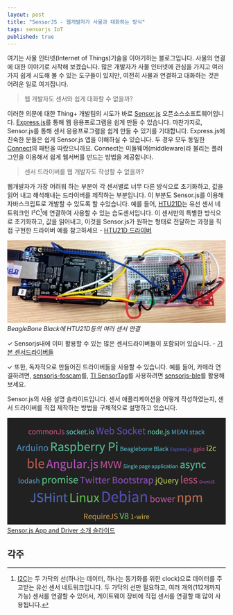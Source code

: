```yaml
---
layout: post
title: "SensorJS - 웹개발자가 사물과 대화하는 방식"
tags: sensorjs IoT
published: true
---
```


여기는 사물 인터넷(Internet of Things)기술을 이야기하는 블로그입니다. 사물의 연결에 대한 이야기로 시작해 보겠습니다.
많은 개발자가 사물 인터넷에 관심을 가지고 여러 가지 쉽게 시도해 볼 수 있는 도구들이 있지만, 여전히 사물과 연결하고 대화하는 것은 어려운 일로 여겨집니다.

> 웹 개발자도 센서와 쉽게 대화할 수 없을까?

이러한 의문에 대한 Thing+ 개발팀의 시도가 바로 [Sensor.js](https://github.com/daliworks/sensorjs) 오픈소스소프트웨어입니다.
[Express.js](http://expressjs.com/)를 통해 웹 응용프로그램을 쉽게 만들 수 있습니다. 마찬가지로, Sensor.js를 통해 센서 응용프로그램을 쉽게 만들 수 있기를 기대합니다. Express.js에 친숙한 분들은 쉽게 Sensor.js 앱을 이해하실 수 있습니다. 두 경우 모두 동일한 [Connect](https://github.com/senchalabs/connect)의 패턴을 따랐으니까요. Connect는 미들웨어(middleware)라 불리는 플러그인을 이용해서 쉽게 웹서버를 만드는 방법을 제공합니다.

> 센서 드라이버를 웹 개발자도 작성할 수 없을까?

웹개발자가 가장 어려워 하는 부분이 각 센서별로 너무 다른 방식으로 초기화하고, 값을 읽어 내고 해석해내는 드라이버를 제작하는 부분입니다. 이 부분도 Sensor.js를 이용해 자바스크립트로  개발할 수 있도록 할 수있습니다. 예를 들어, [HTU21D](http://www.meas-spec.com/product/humidity/HTU21D.aspx)는 유선 센서 네트워크인 I²C[^1]에 연결하여 사용할 수 있는 습도센서입니다. 이 센서만의 특별한 방식으로 초기화하고, 값을 읽어내고, 이것을 Sensor.js가 원하는 형태로 전달하는 과정을 직접 구현한 드라이버 예를 참고하세요 - [HTU21D 드라이버](https://github.com/daliworks/sensorjs/blob/master/lib/sensor/driver/digitalHumidity/HTU21D.js)

![BBB와 HTU21D](/assets/bbb+sensors.jpg)
_BeagleBone Black에 HTU21D등의 여러 센서 연결_

 ✓ Sensorjs내에 이미 활용할 수 있는 많은 센서드라이버들이 포함되어 있습니다. - [기본 센서드라이버들](https://github.com/daliworks/sensorjs/blob/master/lib/sensor/README.md)

 ✓ 또한, 독자적으로 만들어진 드라이버들을 사용할 수 있습니다. 예를 들어, 카메라 연결하려면, [sensorjs-foscam](https://github.com/daliworks/sensorjs-foscam)를, [TI SensorTag](http://www.ti.com/ww/en/wireless_connectivity/sensortag/index.shtml)를 사용하려면 [sensorjs-ble](https://github.com/daliworks/sensorjs-ble)를 활용해 보세요. 

Sensor.js의 사용 설명 슬라이드입니다. 센서 애플리케이션을 어떻게 작성하였는지, 센서 드라이버를 직접 제작하는 방법을 구체적으로 설명하고 있습니다.

![Sensor.js App and Driver](/assets/sensorjs_cloudtag.png)
[Sensor.js App and Driver 소개 슬라이드](/assets/sensorjs_slides/index.html)


각주
-----
[^1]: [I2C](http://en.wikipedia.org/wiki/I%C2%B2C)는 두 가닥의 선(하나는 데이터, 하나는 동기화를 위한 clock)으로 데이터를 주고받는 유선 센서 네트워크입니다. 두 가닥의 선만 필요하고, 여러 개의(112개까지 가능) 센서를 연결할 수 있어서, 게이트웨이 장비에 직접 센서를 연결할 때 많이 사용됩니다.